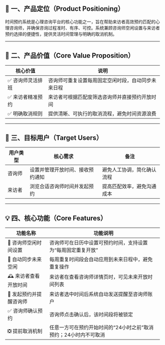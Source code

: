

## 🧭 一、产品定位（Product Positioning）

时间预约系统是心理咨询平台的核心功能之一，旨在帮助来访者高效预约匹配的心理咨询师，并确保咨询过程准时、有序、可控。系统兼顾咨询师空闲设置与来访者预约选择的便捷性，提供灵活时间管理与明确的取消机制。

---

## 🎯 二、产品价值（Core Value Proposition）

| 核心价值 | 说明 |
| --- | --- |
| ✅ 咨询师灵活排班 | 咨询师可重复设置每周固定空闲时段，自动同步未来日程 |
| ✅ 来访者精准预约 | 来访者可根据匹配度筛选咨询师并直接预约开放时间 |
| ✅ 明确取消规则 | 提供清晰、可执行的取消流程，避免时间资源浪费 |

---

## 👤 三、目标用户（Target Users）

| 用户类型 | 核心需求 | 备注 |
| --- | --- | --- |
| 咨询师 | 设置并管理开放时间、接收预约通知 | 避免人工协调，简化确认流程 |
| 来访者 | 浏览合适咨询师时间并发起预约 | 提高匹配效率，避免沟通成本 |

---

## 💡 四、核心功能（Core Features）

| 功能名称 | 功能说明 |
| --- | --- |
| 📅 咨询师空闲时间设置 | 咨询师可在日历中设置可预约时间，支持设置为“每周固定重复开放” |
| 🔄 自动同步未来空闲 | 每周重复时间段会自动应用到未来日程中，避免重复操作 |
| 🕰️ 来访者查看开放时间 | 来访者在查看咨询师详情页时，可见未来开放时间列表 |
| 📩 发起预约并提醒咨询师 | 来访者选中时间后系统自动发送提醒至咨询师账户 |
| ✅ 咨询师确认预约 | 咨询师点击确认后，该时间段将被锁定 |
| ❎ 提前取消机制 | 任意一方可在预约开始时间的“24小时之前”取消预约；24小时内不可取消 |
